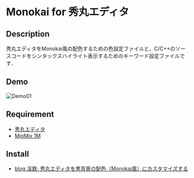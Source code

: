 ﻿Monokai for 秀丸エディタ
========


## Description

秀丸エディタをMonokai風の配色するための色設定ファイルと，C/C++のソースコードをシンタックスハイライト表示するためのキーワード設定ファイルです．


## Demo

![Demo01](https://3.bp.blogspot.com/-g9GIRV_NXdQ/WQStFCOFEsI/AAAAAAAAC6s/3W5KepCDbGUWixMppnMdxG91BFVtdMKpQCPcB/s800/Hidemaru_Monokai_01.png)


## Requirement

* [秀丸エディタ](http://hide.maruo.co.jp/software/hidemaru.html)
* [MigMix 1M](http://mix-mplus-ipa.osdn.jp/migmix/)


## Install

* [blog 渓鉄: 秀丸エディタを黒背景の配色（Monokai風）にカスタマイズする](https://keitetsu.blogspot.jp/2017/04/monokai.html)


